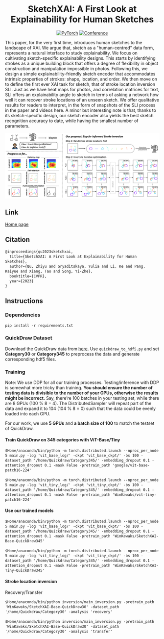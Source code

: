 <div align="center">
  
# SketchXAI: A First Look at Explainability for Human Sketches

<a href="https://pytorch.org/get-started/locally/"><img alt="PyTorch" src="https://img.shields.io/badge/PyTorch-ee4c2c?logo=pytorch&logoColor=white"></a>
[![Conference](http://img.shields.io/badge/CVPR-2023-6790AC.svg)](https://cvpr.thecvf.com/)

</div>

This paper, for the very first time, introduces human sketches to the landscape of XAI. We argue that, sketch as a "human-centred" data form, represents a natural interface to study explainability. We focus on cultivating sketch-specific explainability designs. This starts by identifying strokes as a unique building block that offers a degree of flexibility in object construction and manipulation impossible in photos. Following this, we design a simple explainability-friendly sketch encoder that accommodates intrinsic properties of strokes: shape, location, and order. We then move on to define the first ever XAI task for sketch, that of stroke location inversion SLI. Just as we have heat maps for photos, and correlation matrices for text, SLI offers an explainability angle to sketch in terms of asking a network how well it can recover stroke locations of an unseen sketch. We offer qualitative results for readers to interpret, in the form of snapshots of the SLI process in the paper and videos here. A minor but interesting note is that, thanks to its sketch-specific design, our sketch encoder also yields the best sketch recognition accuracy to date, while having the smallest number of parameters.

![overview](figure/overview.png)

## Link

[Home page](https://sketchxai.github.io/)


## Citation

```
@inproceedings{qu2023sketchxai,
  title={SketchXAI: A First Look at Explainability for Human Sketches},
  author={Qu, Zhiyu and Gryaditskaya, Yulia and Li, Ke and Pang, Kaiyue and Xiang, Tao and Song, Yi-Zhe},
  booktitle={CVPR},
  year={2023}
}
```


## Instructions


### Dependencies

```
pip install -r requirements.txt
```

### QuickDraw Dataset

Download the QuickDraw data from [here](https://github.com/tensorflow/magenta/tree/master/magenta/models/sketch_rnn#datasets). Use ```quickdraw_to_hdf5.py``` and set **Category30** or **Category345** to preprocess the data and generate corresponding hdf5 files.

### Training

Note: We use DDP for all our training processes. Testing/inference with DDP is somewhat more tricky than training. **You should ensure the number of testing data is divisible to the number of your GPUs, otherwise the results might be incorrect.**
Say, there’re 100 batches in your testing set, while there are 8 GPUs (100 % 8 = 4). The DistributedSampler will repeat part of the data and expand it to 104 (104 % 8 = 0) such that the data could be evenly loaded into each GPU.

For our work, we use **5 GPUs** and **a batch size of 100** to match the testset of QuickDraw.

#### Train QuickDraw on 345 categories with ViT-Base/Tiny

```
$Home/anaconda/bin/python -m torch.distributed.launch --nproc_per_node 5 main.py -log 'vit_base_log/' -ckpt 'vit_base_ckpt/' -bs 100 -dataset_path '/home/Quickdraw/Category345/' -embedding_dropout 0.1 -attention_dropout 0.1 -mask False -pretrain_path 'google/vit-base-patch16-224'

$Home/anaconda/bin/python -m torch.distributed.launch --nproc_per_node 5 main.py -log 'vit_tiny_log/' -ckpt 'vit_tiny_ckpt/' -bs 100 -dataset_path '/home/Quickdraw/Category345/' -embedding_dropout 0.1 -attention_dropout 0.1 -mask False -pretrain_path 'WinKawaks/vit-tiny-patch16-224'
```

#### Use our trained models

```
$Home/anaconda/bin/python -m torch.distributed.launch --nproc_per_node 5 main.py -log 'vit_base_log/' -ckpt 'vit_base_ckpt/' -bs 100 -dataset_path '/home/Quickdraw/Category345/' -embedding_dropout 0.1 -attention_dropout 0.1 -mask False -pretrain_path 'WinKawaks/SketchXAI-Base-QuickDraw345'

$Home/anaconda/bin/python -m torch.distributed.launch --nproc_per_node 5 main.py -log 'vit_tiny_log/' -ckpt 'vit_tiny_ckpt/' -bs 100 -dataset_path '/home/Quickdraw/Category345/' -embedding_dropout 0.1 -attention_dropout 0.1 -mask False -pretrain_path 'WinKawaks/SketchXAI-Tiny-QuickDraw345'
```

#### Stroke location inversion

Recovery/Transfer

```
$Home/anaconda/bin/python inversion/main_inversion.py -pretrain_path 'WinKawaks/SketchXAI-Base-QuickDraw30' -dataset_path '/home/Quickdraw/Category30' -analysis 'recovery'

$Home/anaconda/bin/python inversion/main_inversion.py -pretrain_path 'WinKawaks/SketchXAI-Base-QuickDraw30' -dataset_path '/home/Quickdraw/Category30' -analysis 'transfer'
```
